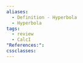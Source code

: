 ```yaml
---
aliases:
  - Definition - Hyperbola
  - Hyperbola
tags:
  - review
  - CalcI
"References:": 
cssclasses:
---
```


